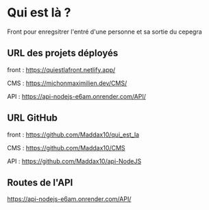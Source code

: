 # Qui est là ?
Front pour enregsitrer l'entré d'une personne et sa sortie du cepegra
## URL des projets déployés

front : https://quiestlafront.netlify.app/

CMS : https://michonmaximilien.dev/CMS/

API : https://api-nodejs-e6am.onrender.com/API/

## URL GitHub

front : https://github.com/Maddax10/qui_est_la

CMS : https://github.com/Maddax10/CMS

API : https://github.com/Maddax10/api-NodeJS

## Routes de l'API

https://api-nodejs-e6am.onrender.com/API/
